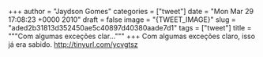 
+++
author = "Jaydson Gomes"
categories = ["tweet"]
date = "Mon Mar 29 17:08:23 +0000 2010"
draft = false
image = "{TWEET_IMAGE}"
slug = "aded2b31813d352450ae5c40897d40380aade7d1"
tags = ["tweet"]
title = """Com algumas exceções clar..."""
+++
Com algumas exceções claro, isso já era sabido. http://tinyurl.com/ycvgtsz
